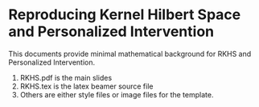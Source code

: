 # Reproducing Kernel Hilbert Space and Personalized Intervention
This documents provide minimal mathematical background for RKHS and Personalized Intervention.
1. RKHS.pdf is the main slides
2. RKHS.tex is the latex beamer source file
3. Others are either style files or image files for the template.
